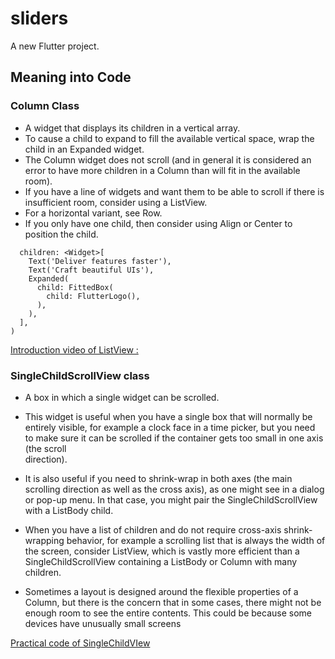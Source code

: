 # sliders

A new Flutter project.

## Meaning into Code
### Column Class
* A widget that displays its children in a vertical array.
* To cause a child to expand to fill the available vertical space, wrap the child in an Expanded widget.
* The Column widget does not scroll (and in general it is considered an error to have more children in a Column than will fit in the available room). 
* If you have a line of widgets and want them to be able to scroll if there is insufficient room, consider using a ListView.
* For a horizontal variant, see Row.
* If you only have one child, then consider using Align or Center to position the child.

```const Column(
  children: <Widget>[
    Text('Deliver features faster'),
    Text('Craft beautiful UIs'),
    Expanded(
      child: FittedBox(
        child: FlutterLogo(),
      ),
    ),
  ],
)
```

[Introduction  video of ListView :](https://youtu.be/KJpkjHGiI5A)

### SingleChildScrollView class
* A box in which a single widget can be scrolled.

* This widget is useful when you have a single box that will normally be entirely 
  visible, for example a clock face in a time picker, but you need to make sure it 
  can be scrolled if the container gets too small in one axis (the scroll       
  direction).

* It is also useful if you need to shrink-wrap in both axes (the main scrolling 
 direction as well as the cross axis), as one might see in a dialog or pop-up 
 menu. In that case, you might pair the SingleChildScrollView with a ListBody 
 child.

* When you have a list of children and do not require cross-axis shrink-wrapping 
 behavior, for example a scrolling list that is always the width of the screen, 
 consider ListView, which is vastly more efficient than a SingleChildScrollView 
 containing a ListBody or Column with many children.

* Sometimes a layout is designed around the flexible properties of a Column, but there is the concern that in some cases, there might not be enough room to see the entire contents. This could be because some devices have unusually small screens

[Practical code of SingleChildVIew](https://api.flutter.dev/flutter/widgets/SingleChildScrollView-class.html#widgets.SingleChildScrollView.1)


